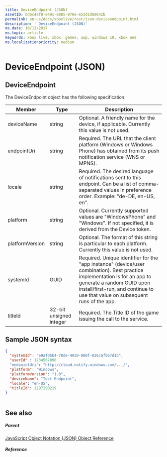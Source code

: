 ```yaml
---
title: DeviceEndpoint (JSON)
assetID: bd6c4af8-e491-8885-970e-e53d1d60642b
permalink: en-us/docs/xboxlive/rest/json-deviceendpoint.html
description: ' DeviceEndpoint (JSON)'
ms.date: 10/12/2017
ms.topic: article
keywords: xbox live, xbox, games, uwp, windows 10, xbox one
ms.localizationpriority: medium
---
```


# DeviceEndpoint (JSON)
 
<a id="ID4EO"></a>

 
## DeviceEndpoint
 
The DeviceEndpoint object has the following specification.
 
| Member| Type| Description|
| --- | --- | --- |
| deviceName | string| Optional. A friendly name for the device, if applicable. Currently this value is not used. |
| endpointUri | string| Required. The URL that the client platform (Windows or Windows Phone) has obtained from its push notification service (WNS or MPNS). |
| locale | string| Required. The desired language of notifications sent to this endpoint. Can be a list of comma-separated values in preference order. Example: "de-DE, en-US, en". |
| platform | string| Optional. Currently supported values are "WindowsPhone" and "Windows". If not specified, it is derived from the Device token. |
| platformVersion | string| Optional. The format of this string is particular to each platform. Currently this value is not used. |
| systemId | GUID| Required. Unique identifier for the "app instance" (device/user combination). Best practice implementation is for an app to generate a random GUID upon install/first-run, and continue to use that value on subsequent runs of the app. |
| titleId | 32-bit unsigned integer| Required. The Title ID of the game issuing the call to the service. |

  
<a id="ID4EGD"></a>
 
## Sample JSON syntax

```json
{
  "systemId": "e9af05b4-70de-4920-880f-026c6fb67d1b",
  "userId" : 1234567890
  "endpointUri": "http://cloud.notify.windows.com/.../",
  "platform": "Windows",
  "platformVersion": "1.0",
  "deviceName": "Test Endpoint",
  "locale": "en-US",
  "titleId": 1297290219
}
    
```

  
<a id="ID4EPD"></a>
 
## See also

 
<a id="ID4ERD"></a>
 
##### Parent 

[JavaScript Object Notation (JSON) Object Reference](atoc-xboxlivews-reference-json.md)

  
<a id="ID4E4D"></a>
 
##### Reference
